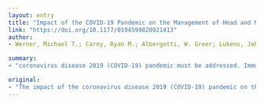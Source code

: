 ```yaml
---
layout: entry
title: "Impact of the COVID-19 Pandemic on the Management of Head and Neck Malignancies"
link: "https://doi.org/10.1177/0194599820921413"
author:
- Werner, Michael T.; Carey, Ryan M.; Albergotti, W. Greer; Lukens, John N.; Brody, Robert M.

summary:
- "coronavirus disease 2019 (COVID-19) pandemic must be addressed. Immediate measures to reduce transmission rates and protect patients and providers take priority. Many unintentional delays in care are to be expected based on the magnitude of the looming public health crisis. The medical complexity of head and neck cancer management may lead to prolonged delays that worsen treatment outcomes. Those caring for patients with cancer must take action to reduce these negative impacts."

original:
- "The impact of the coronavirus disease 2019 (COVID-19) pandemic on the management of head and neck cancer must be addressed. Immediate measures to reduce transmission rates and protect patients and providers take priority and necessitate some delays in care, particularly for patients with mild symptoms or less aggressive cancers. However, strict guidelines have yet to be developed, and many unintentional delays in care are to be expected based on the magnitude of the looming public health crisis. The medical complexity of head and neck cancer management may lead to prolonged delays that worsen treatment outcomes. Therefore, those caring for patients with head and neck cancer must take action to reduce these negative impacts as the country rallies to overcome the challenges posed by this pandemic."
---
```


